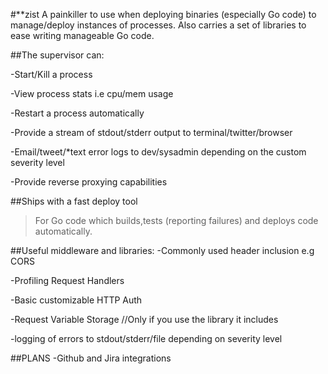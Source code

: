 #**zist
A painkiller to use when deploying binaries (especially Go code) to manage/deploy instances of processes. Also carries a set of libraries to ease writing manageable Go code.

##The supervisor can:

-Start/Kill a process

-View process stats i.e cpu/mem usage

-Restart a process automatically

-Provide a stream of stdout/stderr output to terminal/twitter/browser

-Email/tweet/*text error logs to dev/sysadmin depending on the custom severity level

-Provide reverse proxying capabilities

##Ships with a fast deploy tool 
>For Go code which builds,tests (reporting failures) and deploys code automatically.

##Useful middleware and libraries:
-Commonly used header inclusion e.g CORS

-Profiling Request Handlers

-Basic customizable HTTP Auth

-Request Variable Storage //Only if you use the library it includes

-logging of errors to stdout/stderr/file depending on severity level

##PLANS
-Github and Jira integrations
